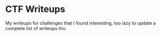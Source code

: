 # CTF Writeups

My writeups for challenges that I found interesting, too lazy to update a complete list of writeups tho.
